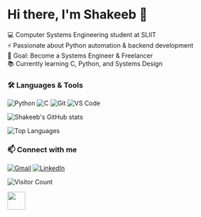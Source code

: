 # Hi there, I'm Shakeeb 👋

💻 Computer Systems Engineering student at SLIIT  
⚡ Passionate about Python automation & backend development  
🎯 Goal: Become a Systems Engineer & Freelancer  
📚 Currently learning C, Python, and Systems Design

### 🛠️ Languages & Tools
![Python](https://img.shields.io/badge/-Python-3776AB?logo=python&logoColor=white)
![C](https://img.shields.io/badge/-C-00599C?logo=c&logoColor=white)
![Git](https://img.shields.io/badge/-Git-F05032?logo=git&logoColor=white)
![VS Code](https://img.shields.io/badge/-VSCode-007ACC?logo=visual-studio-code&logoColor=white)

![Shakeeb's GitHub stats](https://github-readme-stats.vercel.app/api?username=shakeeb822&show_icons=true&theme=radical)

![Top Languages](https://github-readme-stats.vercel.app/api/top-langs/?username=shakeeb822&layout=compact&theme=tokyonight)

### 📫 Connect with me
[![Gmail](https://img.shields.io/badge/-Email-D14836?logo=gmail&logoColor=white)](mailto:shakeebaduham822@gmail.com)
[![LinkedIn](https://img.shields.io/badge/-LinkedIn-0077B5?logo=linkedin&logoColor=white)](https://linkedin.com/in/your-link)

![Visitor Count](https://komarev.com/ghpvc/?username=shakeeb822&color=blue)


<img src="https://media.giphy.com/media/hvRJCLFzcasrR4ia7z/giphy.gif" width="40px">

